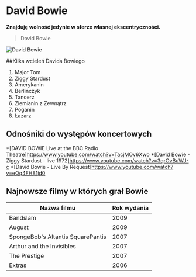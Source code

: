 # David Bowie

**Znajduję wolność jedynie w sferze własnej ekscentryczności.**
>David Bowie

![David Bowie](https://s-media-cache-ak0.pinimg.com/736x/1a/97/a0/1a97a03261d43bde728398f8a1389cf8.jpg)

##Kilka wcieleń Davida Bowiego
1. Major Tom
1. Ziggy Stardust
1. Amerykanin
1. Berlińczyk
1. Tancerz
1. Ziemianin z Zewnątrz
1. Poganin
1. Łazarz

## Odnośniki do występów koncertowych
*[DAVID BOWIE Live at the BBC Radio Theatre]https://www.youtube.com/watch?v=TacjMOv6Xwo
*[David Bowie - Ziggy Stardust - live 1972]https://www.youtube.com/watch?v=3qrOvBuWJ-c
*[David Bowie - Live By Request]https://www.youtube.com/watch?v=eQq4FH81jd0

## Najnowsze filmy w których grał Bowie
Nazwa filmu|Rok wydania
-----------|-----------
Bandslam|2009
August|2009
SpongeBob's Altantis SquarePantis|2007
Arthur and the Invisibles|2007
The Prestige|2007
Extras|2006
